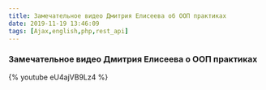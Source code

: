 ```yaml
---
title: Замечательное видео Дмитрия Елисеева об ООП практиках
date: 2019-11-19 13:46:09
tags: [Ajax,english,php,rest_api]
---
```

### Замечательное видео Дмитрия Елисеева о ООП практиках

{% youtube eU4ajVB9Lz4 %}